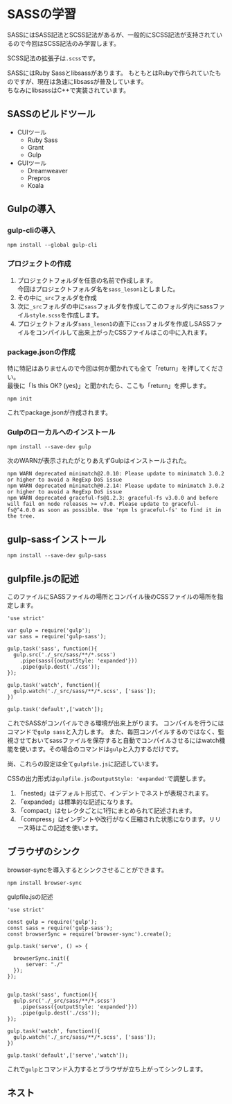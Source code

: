 # SASSの学習
SASSにはSASS記法とSCSS記法があるが、一般的にSCSS記法が支持されているので今回はSCSS記法のみ学習します。

SCSS記法の拡張子は`.scss`です。

SASSにはRuby Sassとlibsassがあります。
もともとはRubyで作られていたものですが、現在は急速にlibsassが普及しています。  
ちなみにlibsassはC++で実装されています。

## SASSのビルドツール
* CUIツール
	* Ruby Sass
	* Grant
	* Gulp
* GUIツール
	* Dreamweaver
	* Prepros
	* Koala
	
## Gulpの導入
### gulp-cliの導入
```
npm install --global gulp-cli
```
### プロジェクトの作成
1. プロジェクトフォルダを任意の名前で作成します。  
今回はプロジェクトフォルダ名を`sass_leson1`としました。
2. その中に`_src`フォルダを作成
3. 次に`_src`フォルダの中に`sass`フォルダを作成してこのフォルダ内にsassファイル`style.scss`を作成します。
4. プロジェクトフォルダ`sass_leson1`の直下に`css`フォルダを作成しSASSファイルをコンパイルして出来上がったCSSファイルはこの中に入れます。
### package.jsonの作成
特に特記はありませんので今回は何か聞かれても全て「return」を押してください。  
最後に「Is this OK? (yes)」と聞かれたら、ここも「return」を押します。

```
npm init
```
これでpackage.jsonが作成されます。

### Gulpのローカルへのインストール

```
npm install --save-dev gulp
```

次のWARNが表示されたがとりあえずGulpはインストールされた。
```
npm WARN deprecated minimatch@2.0.10: Please update to minimatch 3.0.2 or higher to avoid a RegExp DoS issue
npm WARN deprecated minimatch@0.2.14: Please update to minimatch 3.0.2 or higher to avoid a RegExp DoS issue
npm WARN deprecated graceful-fs@1.2.3: graceful-fs v3.0.0 and before will fail on node releases >= v7.0. Please update to graceful-fs@^4.0.0 as soon as possible. Use 'npm ls graceful-fs' to find it in the tree.
```

## gulp-sassインストール

```
npm install --save-dev gulp-sass
```

## gulpfile.jsの記述
このファイルにSASSファイルの場所とコンパイル後のCSSファイルの場所を指定します。

```
'use strict'

var gulp = require('gulp');
var sass = require('gulp-sass');

gulp.task('sass', function(){
  gulp.src('./_src/sass/**/*.scss')
    .pipe(sass({outputStyle: 'expanded'}))
    .pipe(gulp.dest('./css'));
});

gulp.task('watch', function(){
  gulp.watch('./_src/sass/**/*.scss', ['sass']);
})

gulp.task('default',['watch']);

```

これでSASSがコンパイルできる環境が出来上がります。
コンパイルを行うにはコマンドで`gulp sass`と入力します。
また、毎回コンパイルするのではなく、監視させておいてsassファイルを保存すると自動でコンパイルさせるにはwatch機能を使います。その場合のコマンドは`gulp`と入力するだけです。

尚、これらの設定は全て`gulpfile.js`に記述しています。

CSSの出力形式は`gulpfile.js`の`outputStyle: 'expanded'`で調整します。

1. 「nested」はデフォルト形式で、インデントでネストが表現されます。
2. 「expanded」は標準的な記述になります。
3. 「compact」はセレクタごとに1行にまとめられて記述されます。
4. 「compress」はインデントや改行がなく圧縮された状態になります。リリース時はこの記述を使います。

## ブラウザのシンク
browser-syncを導入するとシンクさせることができます。

```
npm install browser-sync
```

gulpfile.jsの記述
```
'use strict'

const gulp = require('gulp');
const sass = require('gulp-sass');
const browserSync = require('browser-sync').create();

gulp.task('serve', () => {

  browserSync.init({
      server: "./"
  });
});


gulp.task('sass', function(){
  gulp.src('./_src/sass/**/*.scss')
    .pipe(sass({outputStyle: 'expanded'}))
    .pipe(gulp.dest('./css'));
});

gulp.task('watch', function(){
  gulp.watch('./_src/sass/**/*.scss', ['sass']);
})

gulp.task('default',['serve','watch']);
```

これで`gulp`とコマンド入力するとブラウザが立ち上がってシンクします。

## ネスト







